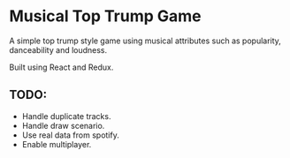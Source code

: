 # Musical Top Trump Game

A simple top trump style game using musical attributes such as popularity, danceability and loudness.

Built using React and Redux.

## TODO:
  - Handle duplicate tracks.
  - Handle draw scenario.
  - Use real data from spotify.
  - Enable multiplayer.